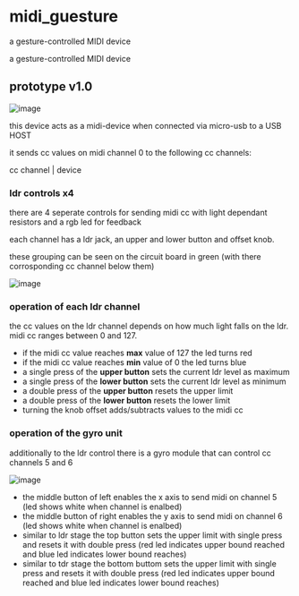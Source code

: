 # midi_guesture

a gesture-controlled MIDI device

a gesture-controlled MIDI device

## prototype v1.0

![image](https://github.com/user-attachments/assets/b6e907ae-41b0-477b-be2e-bad63831c19e)


this device acts as a midi-device when connected via micro-usb to a USB HOST

it sends cc values on midi channel 0 to the following cc channels:

cc channel | device

### ldr controls x4

there are 4 seperate controls for sending midi cc with light dependant resistors and a rgb led for feedback

each channel has a ldr jack, an upper and lower button and offset knob.

these grouping can be seen on the circuit board in green (with there corrosponding cc channel below them)

![image](https://github.com/user-attachments/assets/b61ffcb8-c77e-4848-89a7-0c1032219365)


### operation of each ldr channel

the cc values on the ldr channel depends on how much light falls on the ldr. midi cc ranges between 0 and 127. 

- if the midi cc value reaches __max__ value of 127 the led turns red
- if the midi cc value reaches __min__ value of 0 the led turns blue
- a single press of the __upper button__ sets the current ldr level as maximum
- a single press of the __lower button__ sets the current ldr level as minimum
- a double press of the __upper button__ resets the upper limit
- a double press of the __lower button__ resets the lower limit
- turning the knob offset adds/subtracts values to the midi cc

### operation of the gyro unit

additionally to the ldr control there is a gyro module that can control cc channels 5 and 6

![image](https://github.com/user-attachments/assets/572d9313-6f1f-4bed-b947-1afbab8962fb)


- the middle button of left enables the x axis to send midi on channel 5 (led shows white when channel is enalbed)
- the middle button of right enables the y axis to send midi on channel 6 (led shows white when channel is enalbed)
- similar to ldr stage the top button sets the upper limit with single press and resets it with double press (red led indicates upper bound reached and blue led indicates lower bound reaches)
- similar to tdr stage the bottom buttom sets the upper limit with single press and resets it with double press (red led indicates upper bound reached and blue led indicates lower bound reaches)
